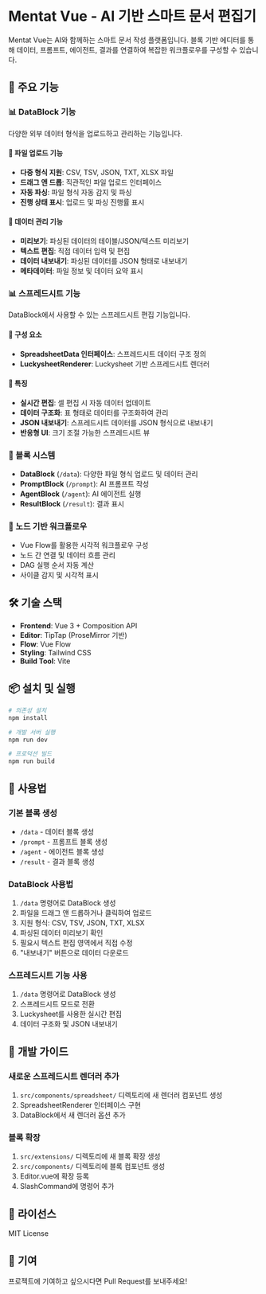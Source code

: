 # Mentat Vue - AI 기반 스마트 문서 편집기

Mentat Vue는 AI와 함께하는 스마트 문서 작성 플랫폼입니다. 블록 기반 에디터를 통해 데이터, 프롬프트, 에이전트, 결과를 연결하여 복잡한 워크플로우를 구성할 수 있습니다.

## 🚀 주요 기능

### 📊 DataBlock 기능

다양한 외부 데이터 형식을 업로드하고 관리하는 기능입니다.

#### 🔧 파일 업로드 기능

- **다중 형식 지원**: CSV, TSV, JSON, TXT, XLSX 파일
- **드래그 앤 드롭**: 직관적인 파일 업로드 인터페이스
- **자동 파싱**: 파일 형식 자동 감지 및 파싱
- **진행 상태 표시**: 업로드 및 파싱 진행률 표시

#### 🎯 데이터 관리 기능

- **미리보기**: 파싱된 데이터의 테이블/JSON/텍스트 미리보기
- **텍스트 편집**: 직접 데이터 입력 및 편집
- **데이터 내보내기**: 파싱된 데이터를 JSON 형태로 내보내기
- **메타데이터**: 파일 정보 및 데이터 요약 표시

### 📊 스프레드시트 기능

DataBlock에서 사용할 수 있는 스프레드시트 편집 기능입니다.

#### 🔧 구성 요소

- **SpreadsheetData 인터페이스**: 스프레드시트 데이터 구조 정의
- **LuckysheetRenderer**: Luckysheet 기반 스프레드시트 렌더러

#### 🎯 특징

- **실시간 편집**: 셀 편집 시 자동 데이터 업데이트
- **데이터 구조화**: 표 형태로 데이터를 구조화하여 관리
- **JSON 내보내기**: 스프레드시트 데이터를 JSON 형식으로 내보내기
- **반응형 UI**: 크기 조절 가능한 스프레드시트 뷰

### 🧠 블록 시스템

- **DataBlock** (`/data`): 다양한 파일 형식 업로드 및 데이터 관리
- **PromptBlock** (`/prompt`): AI 프롬프트 작성
- **AgentBlock** (`/agent`): AI 에이전트 실행
- **ResultBlock** (`/result`): 결과 표시


### 🔗 노드 기반 워크플로우

- Vue Flow를 활용한 시각적 워크플로우 구성
- 노드 간 연결 및 데이터 흐름 관리
- DAG 실행 순서 자동 계산
- 사이클 감지 및 시각적 표시

## 🛠️ 기술 스택

- **Frontend**: Vue 3 + Composition API
- **Editor**: TipTap (ProseMirror 기반)
- **Flow**: Vue Flow
- **Styling**: Tailwind CSS
- **Build Tool**: Vite

## 📦 설치 및 실행

```bash
# 의존성 설치
npm install

# 개발 서버 실행
npm run dev

# 프로덕션 빌드
npm run build
```

## 🎨 사용법

### 기본 블록 생성
- `/data` - 데이터 블록 생성
- `/prompt` - 프롬프트 블록 생성
- `/agent` - 에이전트 블록 생성
- `/result` - 결과 블록 생성


### DataBlock 사용법
1. `/data` 명령어로 DataBlock 생성
2. 파일을 드래그 앤 드롭하거나 클릭하여 업로드
3. 지원 형식: CSV, TSV, JSON, TXT, XLSX
4. 파싱된 데이터 미리보기 확인
5. 필요시 텍스트 편집 영역에서 직접 수정
6. "내보내기" 버튼으로 데이터 다운로드

### 스프레드시트 기능 사용
1. `/data` 명령어로 DataBlock 생성
2. 스프레드시트 모드로 전환
3. Luckysheet를 사용한 실시간 편집
4. 데이터 구조화 및 JSON 내보내기

## 🔧 개발 가이드

### 새로운 스프레드시트 렌더러 추가

1. `src/components/spreadsheet/` 디렉토리에 새 렌더러 컴포넌트 생성
2. SpreadsheetRenderer 인터페이스 구현
3. DataBlock에서 새 렌더러 옵션 추가

### 블록 확장

1. `src/extensions/` 디렉토리에 새 블록 확장 생성
2. `src/components/` 디렉토리에 블록 컴포넌트 생성
3. Editor.vue에 확장 등록
4. SlashCommand에 명령어 추가

## 📝 라이선스

MIT License

## 🤝 기여

프로젝트에 기여하고 싶으시다면 Pull Request를 보내주세요!
